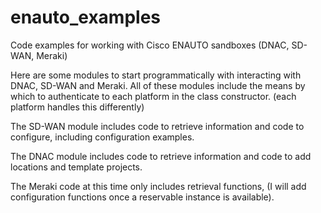 # enauto_examples
Code examples for working with Cisco ENAUTO sandboxes (DNAC, SD-WAN, Meraki)

Here are some modules to start programmatically with interacting with DNAC, SD-WAN and Meraki. 
All of these modules include the means by which to authenticate to each platform in the class constructor. (each platform handles this differently) 

The SD-WAN module includes code to retrieve information and code to configure, including configuration examples. 

The DNAC module includes code to retrieve information and code to add locations and template projects. 

The Meraki code at this time only includes retrieval functions, (I will add configuration functions once a reservable instance is available).
